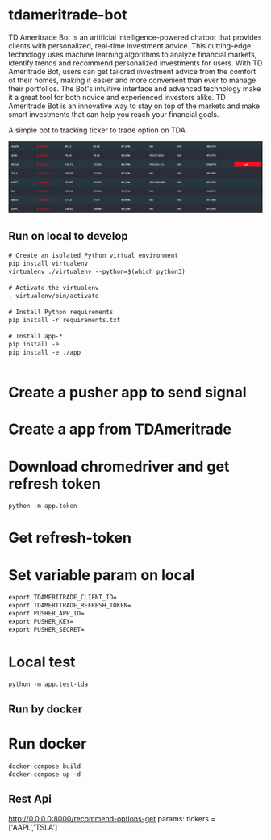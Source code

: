 # tdameritrade-bot
TD Ameritrade Bot is an artificial intelligence-powered chatbot that provides clients with personalized, real-time investment advice. This cutting-edge technology uses machine learning algorithms to analyze financial markets, identify trends and recommend personalized investments for users. With TD Ameritrade Bot, users can get tailored investment advice from the comfort of their homes, making it easier and more convenient than ever to manage their portfolios. The Bot's intuitive interface and advanced technology make it a great tool for both novice and experienced investors alike. TD Ameritrade Bot is an innovative way to stay on top of the markets and make smart investments that can help you reach your financial goals.

A simple bot to tracking ticker to trade option on TDA

![Alt text](https://github.com/dearvn/tdameritrade-bot/raw/main/recommend.png?raw=true "UI")

## Run on local to develop

```
# Create an isolated Python virtual environment
pip install virtualenv
virtualenv ./virtualenv --python=$(which python3)

# Activate the virtualenv
. virtualenv/bin/activate

# Install Python requirements
pip install -r requirements.txt

# Install app-*
pip install -e .
pip install -e ./app


```

# Create a pusher app to send signal

# Create a app from TDAmeritrade
# Download chromedriver and get refresh token

```
python -m app.token
```
# Get refresh-token

# Set variable param on local

```
export TDAMERITRADE_CLIENT_ID=
export TDAMERITRADE_REFRESH_TOKEN=
export PUSHER_APP_ID=
export PUSHER_KEY=
export PUSHER_SECRET=
```

# Local test

```
python -m app.test-tda
```

## Run by docker

# Run docker

```
docker-compose build
docker-compose up -d
```

## Rest Api

http://0.0.0.0:8000/recommend-options-get
params: tickers = ['AAPL','TSLA']

